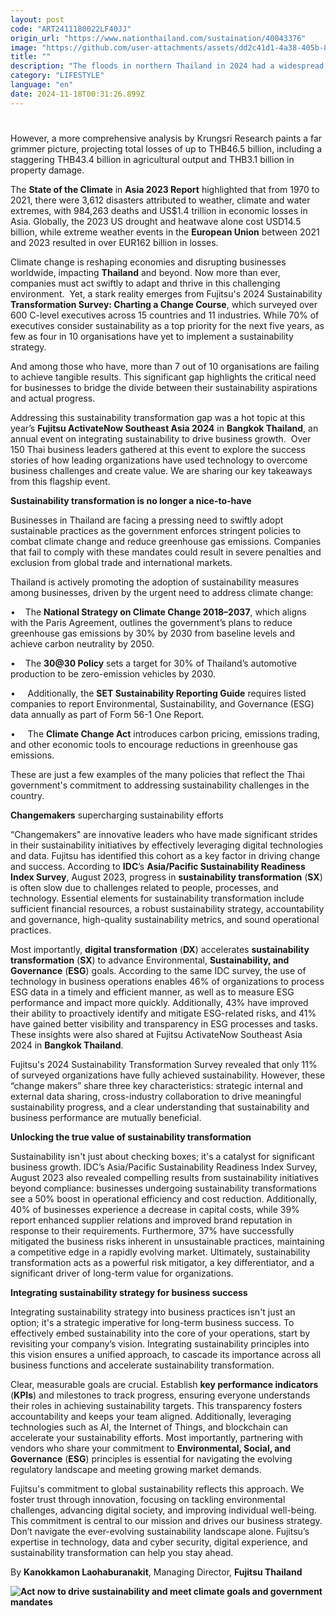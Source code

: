 ```yaml
---
layout: post
code: "ART2411180022LF40JJ"
origin_url: "https://www.nationthailand.com/sustaination/40043376"
image: "https://github.com/user-attachments/assets/dd2c41d1-4a38-405b-8845-b1552bf311ae"
title: ""
description: "The floods in northern Thailand in 2024 had a widespread and crippling effect, impacting 8.6 million rai of land and causing an estimated economic loss of between THB 30 to 40 billion."
category: "LIFESTYLE"
language: "en"
date: 2024-11-18T00:31:26.899Z
---
```


# 









However, a more comprehensive analysis by Krungsri Research paints a far grimmer picture, projecting total losses of up to THB46.5 billion, including a staggering THB43.4 billion in agricultural output and THB3.1 billion in property damage.

The **State of the Climate** in **Asia 2023 Report** highlighted that from 1970 to 2021, there were 3,612 disasters attributed to weather, climate and water extremes, with 984,263 deaths and US$1.4 trillion in economic losses in Asia. Globally, the 2023 US drought and heatwave alone cost USD14.5 billion, while extreme weather events in the **European Union** between 2021 and 2023 resulted in over EUR162 billion in losses.

Climate change is reshaping economies and disrupting businesses worldwide, impacting **Thailand** and beyond. Now more than ever, companies must act swiftly to adapt and thrive in this challenging environment.  Yet, a stark reality emerges from Fujitsu's 2024 Sustainability **Transformation Survey: Charting a Change Course**, which surveyed over 600 C-level executives across 15 countries and 11 industries. While 70% of executives consider sustainability as a top priority for the next five years, as few as four in 10 organisations have yet to implement a sustainability strategy.

And among those who have, more than 7 out of 10 organisations are failing to achieve tangible results. This significant gap highlights the critical need for businesses to bridge the divide between their sustainability aspirations and actual progress.

Addressing this sustainability transformation gap was a hot topic at this year’s **Fujitsu ActivateNow Southeast Asia 2024** in **Bangkok Thailand**, an annual event on integrating sustainability to drive business growth.  Over 150 Thai business leaders gathered at this event to explore the success stories of how leading organizations have used technology to overcome business challenges and create value. We are sharing our key takeaways from this flagship event.

**Sustainability transformation is no longer a nice-to-have**

Businesses in Thailand are facing a pressing need to swiftly adopt sustainable practices as the government enforces stringent policies to combat climate change and reduce greenhouse gas emissions. Companies that fail to comply with these mandates could result in severe penalties and exclusion from global trade and international markets.

Thailand is actively promoting the adoption of sustainability measures among businesses, driven by the urgent need to address climate change:

•    The **National Strategy on Climate Change 2018–2037**, which aligns with the Paris Agreement, outlines the government’s plans to reduce greenhouse gas emissions by 30% by 2030 from baseline levels and achieve carbon neutrality by 2050.

•    The **30@30 Policy** sets a target for 30% of Thailand’s automotive production to be zero-emission vehicles by 2030.

•     Additionally, the **SET Sustainability Reporting Guide** requires listed companies to report Environmental, Sustainability, and Governance (ESG) data annually as part of Form 56-1 One Report.

•     The **Climate Change Act** introduces carbon pricing, emissions trading, and other economic tools to encourage reductions in greenhouse gas emissions.

These are just a few examples of the many policies that reflect the Thai government's commitment to addressing sustainability challenges in the country.

**Changemakers** supercharging sustainability efforts

“Changemakers" are innovative leaders who have made significant strides in their sustainability initiatives by effectively leveraging digital technologies and data. Fujitsu has identified this cohort as a key factor in driving change and success. According to **IDC**’s **Asia/Pacific Sustainability Readiness Index Survey**, August 2023, progress in **sustainability transformation** (**SX**) is often slow due to challenges related to people, processes, and technology. Essential elements for sustainability transformation include sufficient financial resources, a robust sustainability strategy, accountability and governance, high-quality sustainability metrics, and sound operational practices.

Most importantly, **digital transformation** (**DX**) accelerates **sustainability transformation** (**SX**) to advance Environmental, **Sustainability, and Governance** (**ESG**) goals. According to the same IDC survey, the use of technology in business operations enables 46% of organizations to process ESG data in a timely and efficient manner, as well as to measure ESG performance and impact more quickly. Additionally, 43% have improved their ability to proactively identify and mitigate ESG-related risks, and 41% have gained better visibility and transparency in ESG processes and tasks. These insights were also shared at Fujitsu ActivateNow Southeast Asia 2024 in **Bangkok Thailand**.

Fujitsu's 2024 Sustainability Transformation Survey revealed that only 11% of surveyed organizations have fully achieved sustainability. However, these “change makers” share three key characteristics: strategic internal and external data sharing, cross-industry collaboration to drive meaningful sustainability progress, and a clear understanding that sustainability and business performance are mutually beneficial.

**Unlocking the true value of sustainability transformation**

Sustainability isn't just about checking boxes; it's a catalyst for significant business growth. IDC’s Asia/Pacific Sustainability Readiness Index Survey, August 2023 also revealed compelling results from sustainability initiatives beyond compliance: businesses undergoing sustainability transformations see a 50% boost in operational efficiency and cost reduction. Additionally, 40% of businesses experience a decrease in capital costs, while 39% report enhanced supplier relations and improved brand reputation in response to their requirements. Furthermore, 37% have successfully mitigated the business risks inherent in unsustainable practices, maintaining a competitive edge in a rapidly evolving market. Ultimately, sustainability transformation acts as a powerful risk mitigator, a key differentiator, and a significant driver of long-term value for organizations.

**Integrating sustainability strategy for business success**

Integrating sustainability strategy into business practices isn't just an option; it's a strategic imperative for long-term business success. To effectively embed sustainability into the core of your operations, start by revisiting your company’s vision. Integrating sustainability principles into this vision ensures a unified approach, to cascade its importance across all business functions and accelerate sustainability transformation.

Clear, measurable goals are crucial. Establish **key performance indicators** (**KPIs**) and milestones to track progress, ensuring everyone understands their roles in achieving sustainability targets. This transparency fosters accountability and keeps your team aligned. Additionally, leveraging technologies such as AI, the Internet of Things, and blockchain can accelerate your sustainability efforts. Most importantly, partnering with vendors who share your commitment to **Environmental, Social, and Governance** (**ESG**) principles is essential for navigating the evolving regulatory landscape and meeting growing market demands.

Fujitsu's commitment to global sustainability reflects this approach. We foster trust through innovation, focusing on tackling environmental challenges, advancing digital society, and improving individual well-being. This commitment is central to our mission and drives our business strategy. Don’t navigate the ever-evolving sustainability landscape alone. Fujitsu’s expertise in technology, data and cyber security, digital experience, and sustainability transformation can help you stay ahead.

By **Kanokkamon Laohaburanakit**, Managing Director, **Fujitsu Thailand**

  **![Act now to drive sustainability and meet climate goals and government mandates](https://github.com/user-attachments/assets/6741b64d-a779-45f7-bc9c-19bc937a4a80)**